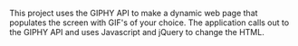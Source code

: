 This project uses the GIPHY API to make a dynamic web page that populates the screen with GIF's of your choice.  The application calls out to the GIPHY API and uses Javascript and jQuery to change the HTML.

